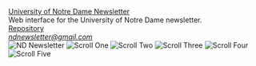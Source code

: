 [University of Notre Dame Newsletter](https://ndnewsletter.github.io)<br>
Web interface for the University of Notre Dame newsletter.<br>
[Repository](https://github.com/ndnewsletter/ndnewsletter.github.io)<br>
<i>ndnewsletter@gmail.com</i>
<br>
![ND Newsletter](https://i.imgur.com/3ccAvAT.jpg)
![Scroll One](https://i.imgur.com/2AGXYSk.jpg)
![Scroll Two](https://i.imgur.com/hf4jOl2.jpg)
![Scroll Three](https://i.imgur.com/dFxxWZm.jpg)
![Scroll Four](https://i.imgur.com/XLp5teq.jpg)
![Scroll Five](https://i.imgur.com/pQREwhu.jpg)
